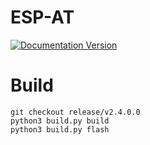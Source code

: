 # ESP-AT
[![Documentation Version](./docs/_static/at_doc_latest.svg)](https://docs.espressif.com/projects/esp-at/en/latest/)
# Build
```
git checkout release/v2.4.0.0
python3 build.py build
python3 build.py flash
```